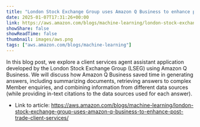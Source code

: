 ```yaml
---
title: "London Stock Exchange Group uses Amazon Q Business to enhance post-trade client services"
date: 2025-01-07T17:31:26+00:00
link: https://aws.amazon.com/blogs/machine-learning/london-stock-exchange-group-uses-amazon-q-business-to-enhance-post-trade-client-services/
showShare: false
showReadTime: false
thumbnail: images/aws.png
tags: ["aws.amazon.com/blogs/machine-learning"]
---
```

In this blog post, we explore a client services agent assistant application developed by the London Stock Exchange Group (LSEG) using Amazon Q Business. We will discuss how Amazon Q Business saved time in generating answers, including summarizing documents, retrieving answers to complex Member enquiries, and combining information from different data sources (while providing in-text citations to the data sources used for each answer).

- Link to article: https://aws.amazon.com/blogs/machine-learning/london-stock-exchange-group-uses-amazon-q-business-to-enhance-post-trade-client-services/
